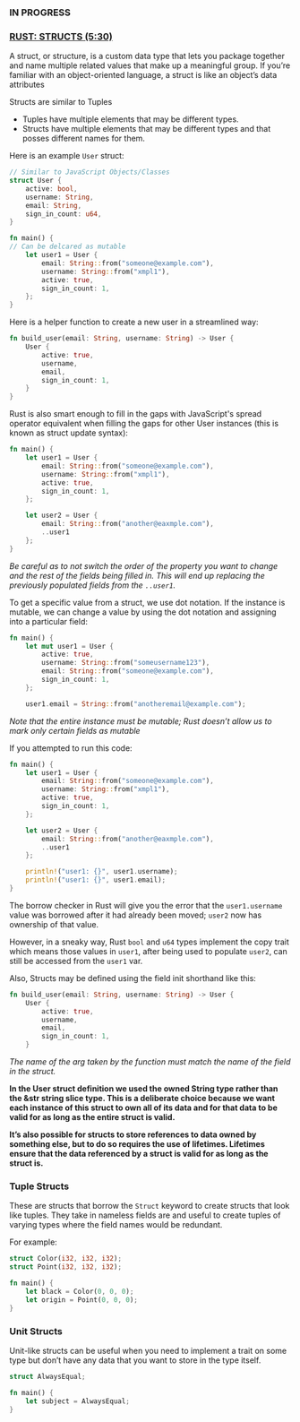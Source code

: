 ### IN PROGRESS
### [RUST: STRUCTS (5:30)](https://www.youtube.com/watch?v=MDT9vNjtGsY&list=PLAJ-sYO1aGdxQ_skPPtJ7PlSAjTXM-atv&index=7)

A struct, or structure, is a custom data type that lets you package together and name multiple related values that make up a meaningful group. If you’re familiar with an object-oriented language, a struct is like an object’s data attributes

Structs are similar to Tuples
- Tuples have multiple elements that may be different types.
- Structs have multiple elements that may be different types and that posses different names for them.

Here is an example `User` struct:
```rust
// Similar to JavaScript Objects/Classes
struct User {
    active: bool,
    username: String,
    email: String,
    sign_in_count: u64,
}

fn main() {
// Can be delcared as mutable
    let user1 = User {
        email: String::from("someone@example.com"),
        username: String::from("xmpl1"),
        active: true,
        sign_in_count: 1,
    };
}
```

Here is a helper function to create a new user in a streamlined way:
```rust
fn build_user(email: String, username: String) -> User {
    User {
        active: true,
        username,
        email,
        sign_in_count: 1,
    }
}
```

Rust is also smart enough to fill in the gaps with JavaScript's spread operator equivalent when filling the gaps for other User instances (this is known as struct update syntax):
```rust
fn main() {
    let user1 = User {
        email: String::from("someone@example.com"),
        username: String::from("xmpl1"),
        active: true,
        sign_in_count: 1,
    };

    let user2 = User {
        email: String::from("another@eaxmple.com"),
        ..user1
    };
}
```
_Be careful as to not switch the order of the property you want to change and the rest of the fields being filled in. This will end up replacing the previously populated fields from the `..user1`._

To get a specific value from a struct, we use dot notation. If the instance is mutable, we can change a value by using the dot notation and assigning into a particular field:
```rust
fn main() {
    let mut user1 = User {
        active: true,
        username: String::from("someusername123"),
        email: String::from("someone@example.com"),
        sign_in_count: 1,
    };

    user1.email = String::from("anotheremail@example.com");
```
_Note that the entire instance must be mutable; Rust doesn’t allow us to mark only certain fields as mutable_

If you attempted to run this code:
```rust
fn main() {
    let user1 = User {
        email: String::from("someone@example.com"),
        username: String::from("xmpl1"),
        active: true,
        sign_in_count: 1,
    };

    let user2 = User {
        email: String::from("another@eaxmple.com"),
        ..user1
    };

    println!("user1: {}", user1.username);
    println!("user1: {}", user1.email);
}
```

The borrow checker in Rust will give you the error that the `user1.username` value was borrowed after it had already been moved; `user2` now has ownership of that value.

However, in a sneaky way, Rust `bool` and `u64` types implement the copy trait which means those values in `user1`, after being used to populate `user2`, can still be accessed from the `user1` var.

Also, Structs may be defined using the field init shorthand like this:
```rust
fn build_user(email: String, username: String) -> User {
    User {
        active: true,
        username,
        email,
        sign_in_count: 1,
    }
```
_The name of the arg taken by the function must match the name of the field in the struct._

__In the User struct definition we used the owned String type rather than the &str string slice type. This is a deliberate choice because we want each instance of this struct to own all of its data and for that data to be valid for as long as the entire struct is valid.__

__It’s also possible for structs to store references to data owned by something else, but to do so requires the use of lifetimes. Lifetimes ensure that the data referenced by a struct is valid for as long as the struct is.__

### Tuple Structs

These are structs that borrow the `Struct` keyword to create structs that look like tuples. They take in nameless fields are and useful to create tuples of varying types where the field names would be redundant.

For example:
```rust
struct Color(i32, i32, i32);
struct Point(i32, i32, i32);

fn main() {
    let black = Color(0, 0, 0);
    let origin = Point(0, 0, 0);
}
```


### Unit Structs

Unit-like structs can be useful when you need to implement a trait on some type but don’t have any data that you want to store in the type itself.
```rust
struct AlwaysEqual;

fn main() {
    let subject = AlwaysEqual;
}
```